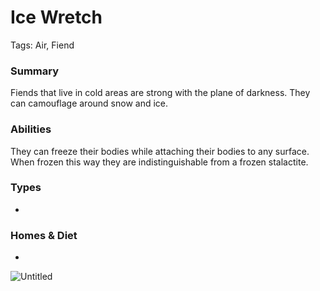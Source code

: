 # Ice Wretch

Tags: Air, Fiend

### Summary

Fiends that live in cold areas are strong with the plane of darkness. They can camouflage around snow and ice.

### Abilities

They can freeze their bodies while attaching their bodies to any surface. When frozen this way they are indistinguishable from a frozen stalactite.

### Types

-

### Homes & Diet

-

![Untitled](Untitled%2059.png)